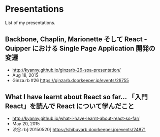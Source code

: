 # Presentations

List of my presentations.

## Backbone, Chaplin, Marionette そして React - Quipper における Single Page Application 開発の変遷

- http://kyanny.github.io/ginzarb-26-spa-presentation/
- Aug 18, 2015
- Ginza.rb #26 https://ginzarb.doorkeeper.jp/events/29755

## What I have learnt about React so far... 「入門 React」を読んで React について学んだこと

- http://kyanny.github.io/what-i-have-learnt-about-react-so-far/
- May 20, 2015
- 渋谷.rb[:20150520] https://shibuyarb.doorkeeper.jp/events/24871

